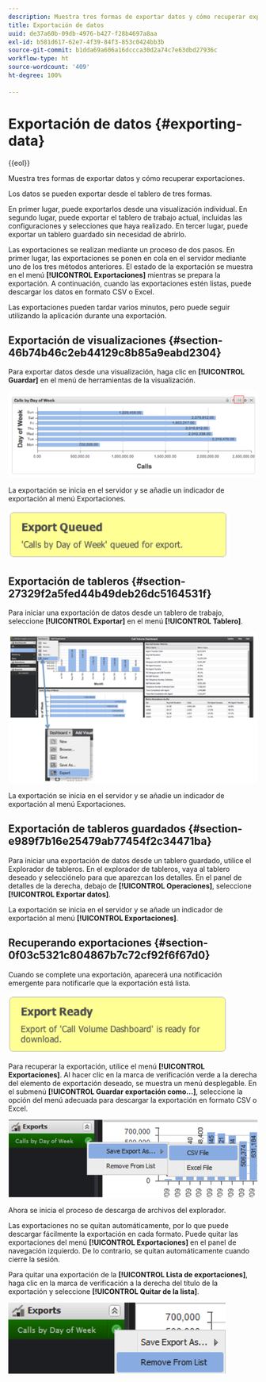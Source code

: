 ```yaml
---
description: Muestra tres formas de exportar datos y cómo recuperar exportaciones.
title: Exportación de datos
uuid: de37a60b-09db-4976-b427-f28b4697a8aa
exl-id: b581d617-62e7-4f39-84f3-853c0424bb3b
source-git-commit: b1dda69a606a16dccca30d2a74c7e63dbd27936c
workflow-type: ht
source-wordcount: '409'
ht-degree: 100%

---
```


# Exportación de datos {#exporting-data}

{{eol}}

Muestra tres formas de exportar datos y cómo recuperar exportaciones.

Los datos se pueden exportar desde el tablero de tres formas.

En primer lugar, puede exportarlos desde una visualización individual. En segundo lugar, puede exportar el tablero de trabajo actual, incluidas las configuraciones y selecciones que haya realizado. En tercer lugar, puede exportar un tablero guardado sin necesidad de abrirlo.

Las exportaciones se realizan mediante un proceso de dos pasos. En primer lugar, las exportaciones se ponen en cola en el servidor mediante uno de los tres métodos anteriores. El estado de la exportación se muestra en el menú **[!UICONTROL Exportaciones]** mientras se prepara la exportación. A continuación, cuando las exportaciones estén listas, puede descargar los datos en formato CSV o Excel.

Las exportaciones pueden tardar varios minutos, pero puede seguir utilizando la aplicación durante una exportación.

## Exportación de visualizaciones {#section-46b74b46c2eb44129c8b85a9eabd2304}

Para exportar datos desde una visualización, haga clic en **[!UICONTROL Guardar]** en el menú de herramientas de la visualización.

![](assets/export_visual.png)

La exportación se inicia en el servidor y se añadie un indicador de exportación al menú Exportaciones.

![](assets/export_queued.png)

## Exportación de tableros {#section-27329f2a5fed44b49deb26dc5164531f}

Para iniciar una exportación de datos desde un tablero de trabajo, seleccione **[!UICONTROL Exportar]** en el menú **[!UICONTROL Tablero]**.

![](assets/export_dashboard.png)

La exportación se inicia en el servidor y se añadie un indicador de exportación al menú Exportaciones.

## Exportación de tableros guardados {#section-e989f7b16e25479ab77454f2c34471ba}

Para iniciar una exportación de datos desde un tablero guardado, utilice el Explorador de tableros. En el explorador de tableros, vaya al tablero deseado y selecciónelo para que aparezcan los detalles. En el panel de detalles de la derecha, debajo de **[!UICONTROL Operaciones]**, seleccione **[!UICONTROL Exportar datos]**.

La exportación se inicia en el servidor y se añade un indicador de exportación al menú **[!UICONTROL Exportaciones]**.


## Recuperando exportaciones {#section-0f03c5321c804867b7c72cf92f6f67d0}

Cuando se complete una exportación, aparecerá una notificación emergente para notificarle que la exportación está lista.

![](assets/export_ready.png)

Para recuperar la exportación, utilice el menú **[!UICONTROL Exportaciones]**. Al hacer clic en la marca de verificación verde a la derecha del elemento de exportación deseado, se muestra un menú desplegable. En el submenú **[!UICONTROL Guardar exportación como...]**, seleccione la opción del menú adecuada para descargar la exportación en formato CSV o Excel.

![](assets/export_save_as.png)

Ahora se inicia el proceso de descarga de archivos del explorador.

Las exportaciones no se quitan automáticamente, por lo que puede descargar fácilmente la exportación en cada formato. Puede quitar las exportaciones del menú **[!UICONTROL Exportaciones]** en el panel de navegación izquierdo. De lo contrario, se quitan automáticamente cuando cierre la sesión.

Para quitar una exportación de la **[!UICONTROL Lista de exportaciones]**, haga clic en la marca de verificación a la derecha del título de la exportación y seleccione **[!UICONTROL Quitar de la lista]**.

![](assets/export_remove_from_list.png)

